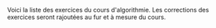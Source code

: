 Voici la liste des exercices du cours d'algorithmie.
Les corrections des exercices seront rajoutées au fur et à mesure du cours.
